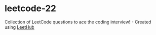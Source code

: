 # leetcode-22
Collection of LeetCode questions to ace the coding interview! - Created using [LeetHub](https://github.com/QasimWani/LeetHub)
